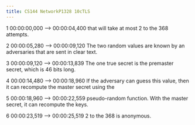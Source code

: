 ```yaml
---
title: CS144 NetworkP1328 10cTLS
---
```


1
00:00:00,000 --> 00:00:04,400
that will take at most 2 to the 368 attempts.

2
00:00:05,280 --> 00:00:09,120
The two random values are known by an adversaries that are sent in clear text.

3
00:00:09,120 --> 00:00:13,839
The one true secret is the premaster secret, which is 46 bits long.

4
00:00:14,480 --> 00:00:18,960
If the adversary can guess this value, then it can recompute the master secret using the

5
00:00:18,960 --> 00:00:22,559
pseudo-random function. With the master secret, it can recompute the keys.

6
00:00:23,519 --> 00:00:25,519
2 to the 368 is anonymous.

